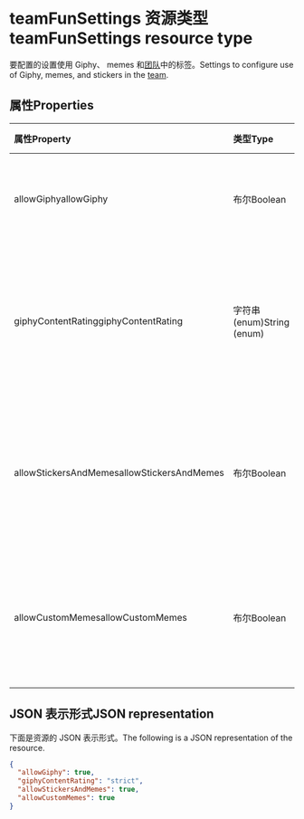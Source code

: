 # <a name="teamfunsettings-resource-type"></a><span data-ttu-id="74268-101">teamFunSettings 资源类型</span><span class="sxs-lookup"><span data-stu-id="74268-101">teamFunSettings resource type</span></span>



<span data-ttu-id="74268-102">要配置的设置使用 Giphy、 memes 和[团队](team.md)中的标签。</span><span class="sxs-lookup"><span data-stu-id="74268-102">Settings to configure use of Giphy, memes, and stickers in the [team](team.md).</span></span>

## <a name="properties"></a><span data-ttu-id="74268-103">属性</span><span class="sxs-lookup"><span data-stu-id="74268-103">Properties</span></span>
| <span data-ttu-id="74268-104">属性</span><span class="sxs-lookup"><span data-stu-id="74268-104">Property</span></span>     | <span data-ttu-id="74268-105">类型</span><span class="sxs-lookup"><span data-stu-id="74268-105">Type</span></span>   |<span data-ttu-id="74268-106">说明</span><span class="sxs-lookup"><span data-stu-id="74268-106">Description</span></span>|
|:---------------|:--------|:----------|
|<span data-ttu-id="74268-107">allowGiphy</span><span class="sxs-lookup"><span data-stu-id="74268-107">allowGiphy</span></span>|<span data-ttu-id="74268-108">布尔</span><span class="sxs-lookup"><span data-stu-id="74268-108">Boolean</span></span>|<span data-ttu-id="74268-109">如果设置为 true，则启用 Giphy 使用。</span><span class="sxs-lookup"><span data-stu-id="74268-109">If set to true, enables Giphy use.</span></span>|
|<span data-ttu-id="74268-110">giphyContentRating</span><span class="sxs-lookup"><span data-stu-id="74268-110">giphyContentRating</span></span>|<span data-ttu-id="74268-111">字符串 (enum)</span><span class="sxs-lookup"><span data-stu-id="74268-111">String (enum)</span></span>|<span data-ttu-id="74268-112">Giphy 内容评级。</span><span class="sxs-lookup"><span data-stu-id="74268-112">Giphy content rating.</span></span> <span data-ttu-id="74268-113">可取值为：`moderate`、`strict`。</span><span class="sxs-lookup"><span data-stu-id="74268-113">Possible values are: `moderate`, `strict`.</span></span>|
|<span data-ttu-id="74268-114">allowStickersAndMemes</span><span class="sxs-lookup"><span data-stu-id="74268-114">allowStickersAndMemes</span></span>|<span data-ttu-id="74268-115">布尔</span><span class="sxs-lookup"><span data-stu-id="74268-115">Boolean</span></span>|<span data-ttu-id="74268-116">如果设置为 true，使用户能够包括标签和 memes。</span><span class="sxs-lookup"><span data-stu-id="74268-116">If set to true, enables users to include stickers and memes.</span></span>|
|<span data-ttu-id="74268-117">allowCustomMemes</span><span class="sxs-lookup"><span data-stu-id="74268-117">allowCustomMemes</span></span>|<span data-ttu-id="74268-118">布尔</span><span class="sxs-lookup"><span data-stu-id="74268-118">Boolean</span></span>|<span data-ttu-id="74268-119">如果设置为 true，使用户能够包括自定义 memes。</span><span class="sxs-lookup"><span data-stu-id="74268-119">If set to true, enables users to include custom memes.</span></span>|

## <a name="json-representation"></a><span data-ttu-id="74268-120">JSON 表示形式</span><span class="sxs-lookup"><span data-stu-id="74268-120">JSON representation</span></span>

<span data-ttu-id="74268-121">下面是资源的 JSON 表示形式。</span><span class="sxs-lookup"><span data-stu-id="74268-121">The following is a JSON representation of the resource.</span></span>

<!-- {
  "blockType": "resource",
  "@odata.type": "microsoft.graph.teamFunSettings"
}-->

```json
{
  "allowGiphy": true,
  "giphyContentRating": "strict",
  "allowStickersAndMemes": true,
  "allowCustomMemes": true
}
```

<!-- uuid: 8fcb5dbc-d5aa-4681-8e31-b001d5168d79
2015-10-25 14:57:30 UTC -->
<!-- {
  "type": "#page.annotation",
  "description": "team's funSettings resource",
  "keywords": "",
  "section": "documentation",
  "tocPath": ""
}-->

